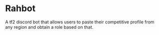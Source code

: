 

# Rahbot

A tf2 discord bot that allows users to paste their competitive profile from any region and obtain a role based on that. 
